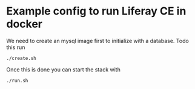# Example config to run Liferay CE in docker

We need to create an mysql image first to initialize with a database.
Todo this run
```
./create.sh
```

Once this is done you can start the stack with
```
./run.sh
```